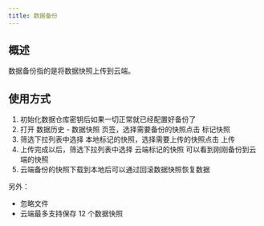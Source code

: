 ```yaml
---
title: 数据备份
---
```

## 概述

数据备份指的是将数据快照上传到云端。

## 使用方式

1. 初始化数据仓库密钥后如果一切正常就已经配置好备份了
2. 打开 数据历史 - 数据快照 页签，选择需要备份的快照点击 标记快照
3. 筛选下拉列表中选择 本地标记的快照，选择需要上传的快照点击 上传
4. 上传完成以后，筛选下拉列表中选择 云端标记的快照 可以看到刚刚备份到云端的快照
5. 云端备份的快照下载到本地后可以通过回滚数据快照恢复数据

另外：

* 忽略文件
* 云端最多支持保存 12 个数据快照
